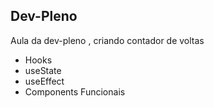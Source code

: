 

## Dev-Pleno
Aula da dev-pleno , criando contador de voltas 

  * Hooks
  * useState
  * useEffect
  * Components Funcionais 
